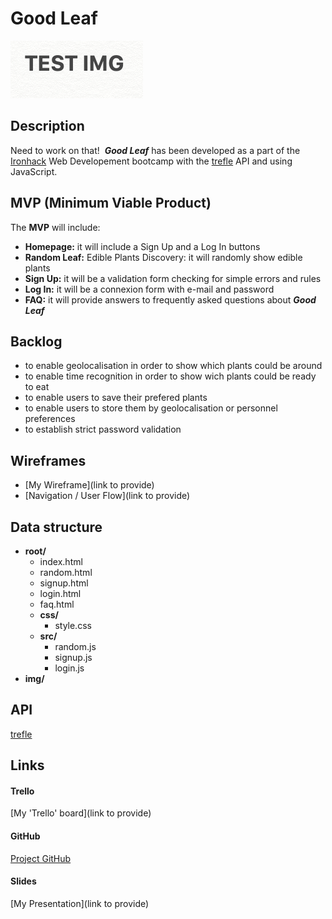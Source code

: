 # Good Leaf

![](./img/test.png)

## Description

Need to work on that!
​
**_Good Leaf_** has been developed as a part of the [Ironhack](https://www.ironhack.com/es/desarrollo-web/barcelona?utm_source=google-sea&utm_medium=cpc&utm_campaign=BCN_app_campus_brand_GA_ES&utm_term={keywords}&gclid=Cj0KCQjwo6D4BRDgARIsAA6uN19LKsx0pvTH-iUz-RfrGakzau9RGdhJaixWuX32X92njICzz66RYbAaAncuEALw_wcB) Web Developement bootcamp with the [trefle](https://docs.trefle.io) API and using JavaScript.
​

## MVP (Minimum Viable Product)

The **MVP** will include:
​

- **Homepage:** it will include a Sign Up and a Log In buttons
- **Random Leaf:** Edible Plants Discovery: it will randomly show edible plants
- **Sign Up:** it will be a validation form checking for simple errors and rules
- **Log In:** it will be a connexion form with e-mail and password
- **FAQ:** it will provide answers to frequently asked questions about **_Good Leaf_**
  ​

## Backlog

- to enable geolocalisation in order to show which plants could be around
- to enable time recognition in order to show wich plants could be ready to eat
- to enable users to save their prefered plants
- to enable users to store them by geolocalisation or personnel preferences
- to establish strict password validation

## Wireframes

- [My Wireframe](link to provide)
- [Navigation / User Flow](link to provide)
  ​

## Data structure

- **root/**
  - index.html
  - random.html
  - signup.html
  - login.html
  - faq.html
  - **css/**
    - style.css
  - **src/**
    - random.js
    - signup.js
    - login.js
- **img/**
  ​

## API

[trefle](https://trefle.io/)
​

## Links

#### Trello

[My 'Trello' board](link to provide)
​

#### GitHub

[Project GitHub](https://github.com/HeleneStephan/Good-Leaf)

#### Slides

[My Presentation](link to provide)
